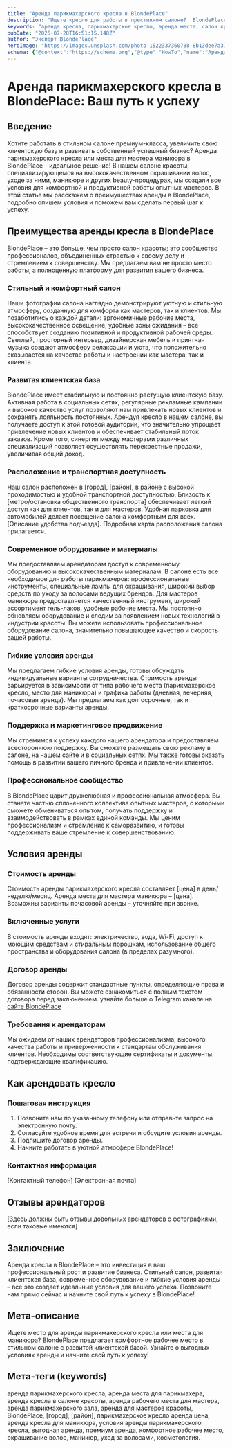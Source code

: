 ```yaml
---
title: "Аренда парикмахерского кресла в BlondePlace"
description: "Ищете кресло для работы в престижном салоне?  BlondePlace предлагает выгодные условия аренды парикмахерских кресел.  У нас комфортная атмосфера,  постоянный поток клиентов и все необходимое оборудование.  Станьте частью нашей дружной команды профессионалов! Свяжитесь с нами для уточнения деталей и записи на просмотр."
keywords: "аренда кресла, парикмахерское кресло, аренда места, салон красоты, BlondePlace, аренда для парикмахеров, работа парикмахером"
pubDate: "2025-07-28T16:51:15.148Z"
author: "Эксперт BlondePlace"
heroImage: "https://images.unsplash.com/photo-1522337360788-8b13dee7a37e?q=80&w=2070&auto=format&fit=crop"
schema: {"@context":"https://schema.org","@type":"HowTo","name":"Аренда парикмахерского кресла в BlondePlace","description":"Ищете кресло для работы в престижном салоне?  BlondePlace предлагает выгодные условия аренды парикмахерских кресел.  У нас комфортная атмосфера,  постоянный поток клиентов и все необходимое оборудование.  Станьте частью нашей дружной команды профессионалов! Свяжитесь с нами для уточнения деталей и записи на просмотр.","image":{"@type":"ImageObject","url":"https://images.unsplash.com/photo-1522337360788-8b13dee7a37e?q=80&w=2070&auto=format&fit=crop"},"aggregateRating":{"@type":"AggregateRating","ratingValue":"4.8","reviewCount":337,"bestRating":"5","worstRating":"1"},"publisher":{"@type":"Organization","name":"Блог BlondePlace","logo":{"@type":"ImageObject","url":"https://blondeplace.netlify.app/favicon.ico"}},"mainEntityOfPage":{"@type":"WebPage","@id":"https://blondeplace.netlify.app/blog/arenda-parikmaherskogo-kresla/"}}
---
```

# Аренда парикмахерского кресла в BlondePlace: Ваш путь к успеху

## Введение

Хотите работать в стильном салоне премиум-класса, увеличить свою клиентскую базу и развивать собственный успешный бизнес?  Аренда парикмахерского кресла или места для мастера маникюра в BlondePlace – идеальное решение!  В нашем салоне красоты, специализирующемся на высококачественном окрашивании волос, уходе за ними, маникюре и других beauty-процедурах,  мы создали все условия для комфортной и продуктивной работы опытных мастеров. В этой статье мы расскажем о преимуществах аренды в BlondePlace,  подробно опишем условия и поможем вам сделать первый шаг к успеху.

## Преимущества аренды кресла в BlondePlace

BlondePlace – это больше, чем просто салон красоты; это сообщество профессионалов, объединенных страстью к своему делу и стремлением к совершенству.  Мы предлагаем вам не просто место работы, а полноценную платформу для развития вашего бизнеса.

### Стильный и комфортный салон

Наши фотографии салона наглядно демонстрируют уютную и стильную атмосферу, созданную для комфорта как мастеров, так и клиентов.  Мы позаботились о каждой детали: эргономичные рабочие места, высококачественное освещение, удобные зоны ожидания – все способствует созданию позитивной и продуктивной рабочей среды.  Светлый, просторный интерьер,  дизайнерская мебель и  приятная музыка создают атмосферу релаксации и уюта, что положительно сказывается на качестве работы и настроении как мастера, так и клиента.

### Развитая клиентская база

BlondePlace имеет стабильную и постоянно растущую клиентскую базу.  Активная работа в социальных сетях,  регулярные рекламные кампании и высокое качество услуг позволяют нам привлекать новых клиентов и сохранять лояльность постоянных.  Арендуя кресло в нашем салоне, вы получаете доступ к этой готовой аудитории, что значительно упрощает привлечение новых клиентов и обеспечивает стабильный поток заказов.  Кроме того, синергия между мастерами различных специализаций позволяет осуществлять перекрестные продажи, увеличивая общий доход.

### Расположение и транспортная доступность

Наш салон расположен в [город], [район], в районе с высокой проходимостью и удобной транспортной доступностью.  Близость к [метро/остановка общественного транспорта] обеспечивает легкий доступ как для клиентов, так и для мастеров.  Удобная парковка для автомобилей делает посещение салона комфортным для всех. [Описание удобства подъезда].  Подробная карта расположения салона прилагается.

### Современное оборудование и материалы

Мы предоставляем арендаторам доступ к современному оборудованию и высококачественным материалам.  В салоне есть все необходимое для работы парикмахеров: профессиональные инструменты,  специальные лампы для окрашивания,  широкий выбор средств по уходу за волосами ведущих брендов.  Для мастеров маникюра предоставляется качественный инструмент,  широкий ассортимент гель-лаков,  удобные рабочие места.  Мы постоянно обновляем оборудование и следим за появлением новых технологий в индустрии красоты.  Вы можете использовать профессиональное оборудование салона, значительно повышающее качество и скорость вашей работы.

### Гибкие условия аренды

Мы предлагаем гибкие условия аренды,  готовы обсуждать индивидуальные варианты сотрудничества.  Стоимость аренды варьируется в зависимости от типа рабочего места (парикмахерское кресло, место для маникюра) и графика работы (дневная, вечерняя, почасовая аренда).  Мы предлагаем как долгосрочные, так и краткосрочные варианты аренды.

### Поддержка и маркетинговое продвижение

Мы стремимся к успеху каждого нашего арендатора и предоставляем всестороннюю поддержку.  Вы сможете размещать свою рекламу в салоне, на нашем сайте и в социальных сетях.  Мы также готовы оказать помощь в развитии вашего личного бренда и привлечении клиентов.

### Профессиональное сообщество

В BlondePlace царит дружелюбная и профессиональная атмосфера.  Вы станете частью сплоченного коллектива опытных мастеров,  с которыми сможете обмениваться опытом,  получать поддержку и  взаимодействовать в рамках единой команды.  Мы ценим профессионализм и стремление к саморазвитию, и готовы поддерживать ваше стремление к совершенствованию.


## Условия аренды

### Стоимость аренды

Стоимость аренды парикмахерского кресла составляет [цена] в день/неделю/месяц.  Аренда места для мастера маникюра – [цена]. Возможны варианты почасовой аренды – уточняйте при звонке.

### Включенные услуги

В стоимость аренды входят: электричество, вода, Wi-Fi,  доступ к моющим средствам и стиральным порошкам,  использование общего пространства и оборудования салона (в пределах разумного).

### Договор аренды

Договор аренды содержит стандартные пункты,  определяющие права и обязанности сторон.  Вы можете ознакомиться с полным текстом договора перед заключением. узнайте больше о Telegram канале на <a href="https://t.me/Blondeplace" target="_blank" rel="nofollow">сайте BlondePlace</a>

### Требования к арендаторам

Мы ожидаем от наших арендаторов профессионализма,  высокого качества работы и  приверженности к стандартам обслуживания клиентов.  Необходимы соответствующие сертификаты и документы, подтверждающие квалификацию.

## Как арендовать кресло

### Пошаговая инструкция

1. Позвоните нам по указанному телефону или отправьте запрос на электронную почту.
2. Согласуйте удобное время для встречи и обсудите условия аренды.
3. Подпишите договор аренды.
4. Начните работать в уютной атмосфере BlondePlace!

### Контактная информация

[Контактный телефон]
[Электронная почта]


## Отзывы арендаторов

[Здесь должны быть отзывы довольных арендаторов с фотографиями, если таковые имеются]


## Заключение

Аренда кресла в BlondePlace – это инвестиция в ваш профессиональный рост и развитие бизнеса.  Стильный салон, развитая клиентская база, современное оборудование и гибкие условия аренды – все это создает идеальные условия для вашего успеха.  Позвоните нам прямо сейчас и начните свой путь к успеху в BlondePlace!


## Мета-описание

Ищете место для аренды парикмахерского кресла или места для маникюра? BlondePlace предлагает комфортное рабочее место в стильном салоне с развитой клиентской базой.  Узнайте о выгодных условиях аренды и начните свой путь к успеху!


## Мета-теги (keywords)

аренда парикмахерского кресла, аренда места для парикмахера, аренда кресла в салоне красоты, аренда рабочего места для мастера, аренда парикмахерского зала, аренда для мастеров красоты, BlondePlace, [город], [район], парикмахерское кресло аренда цена, аренда кресла для маникюра, условия аренды парикмахерского кресла, выгодная аренда, премиум аренда, комфортное рабочее место, окрашивание волос, маникюр, уход за волосами, косметология.

